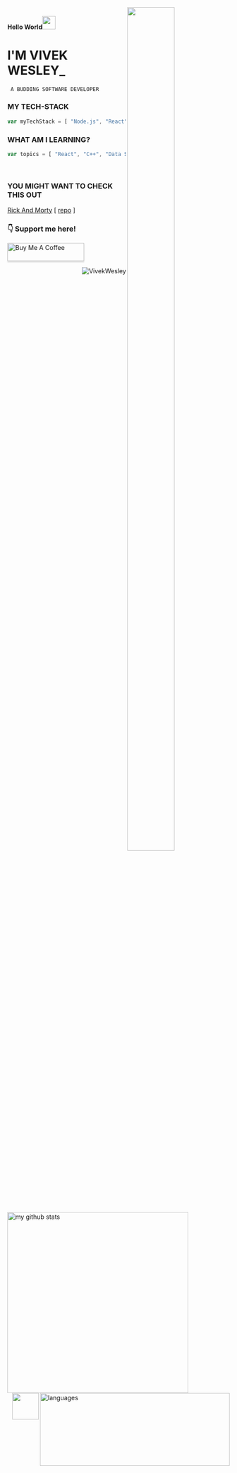 <!-- BANNER IMAGE RIGHTSIDE -->
<img src='https://i.pinimg.com/originals/8b/35/fe/8b35fef55fba1a201c9c7a11d3ec3d64.gif'  align="right" width="46%" height="70%" /> 

<!--  -->
#### Hello World<img src="https://raw.githubusercontent.com/iampavangandhi/iampavangandhi/master/gifs/Hi.gif" width="30"/> 

<!--
Hi there <img src="https://raw.githubusercontent.com/iampavangandhi/iampavangandhi/master/gifs/Hi.gif" width="30"/>
-->

# I'M VIVEK WESLEY_
<code> A BUDDING SOFTWARE DEVELOPER </code>

### MY TECH-STACK
```javascript
var myTechStack = [ "Node.js", "React", "MongoDB", "Express" ]
```

### WHAT AM I LEARNING?
```javascript
var topics = [ "React", "C++", "Data Structures and Algorithms" ] 
``` 
<!-- GITHUB README STATS AND MOST USED LANGUAGES -->
<img src="https://github-readme-stats.vercel.app/api?username=VivekWesley&show_icons=true&theme=tokyonight" alt="my github stats" width="410" align="left"/>&nbsp;<img src="https://github-readme-stats.vercel.app/api/top-langs/?username=VivekWesley&layout=compact&theme=tokyonight" alt="languages" height="165" width="430" align="right">



<!-- HACKTOBERFEST BADGE -->
[<img src="https://res.cloudinary.com/practicaldev/image/fetch/s--ipK3ZYfm--/c_limit,f_auto,fl_progressive,q_80,w_375/https://dev-to-uploads.s3.amazonaws.com/uploads/badge/badge_image/80/hacktoberfest2020-badge_2.png" width="60" align="right" />](https://dev.to/badge/hacktoberfest-2020)

<!-- FEATURED PROJECTS -->
### YOU MIGHT WANT TO CHECK THIS OUT
[Rick And Morty](https://vivekwesley.github.io/Rick-and-Morty-Episode/ "rick and morty episode app") [ [repo](https://github.com/VivekWesley/Rick-and-Morty-Episode "repo") ]
  


<!-- SUPPORT ME SECTION [BUY ME A COFFEE] -->
### :point_down: Support me here!
<a href="https://www.buymeacoffee.com/vivekwesley" target="_blank"><img src="https://www.buymeacoffee.com/assets/img/custom_images/orange_img.png" alt="Buy Me A Coffee" style="height: 41px !important;width: 174px !important;box-shadow: 0px 3px 2px 0px rgba(190, 190, 190, 0.5) !important;-webkit-box-shadow: 0px 3px 2px 0px rgba(190, 190, 190, 0.5) !important;" ></a>

<!-- PROFILE VIEWS -->
<p align="right">
<img src=https://komarev.com/ghpvc/?username=VivekWesley alt="VivekWesley" />
</p>
